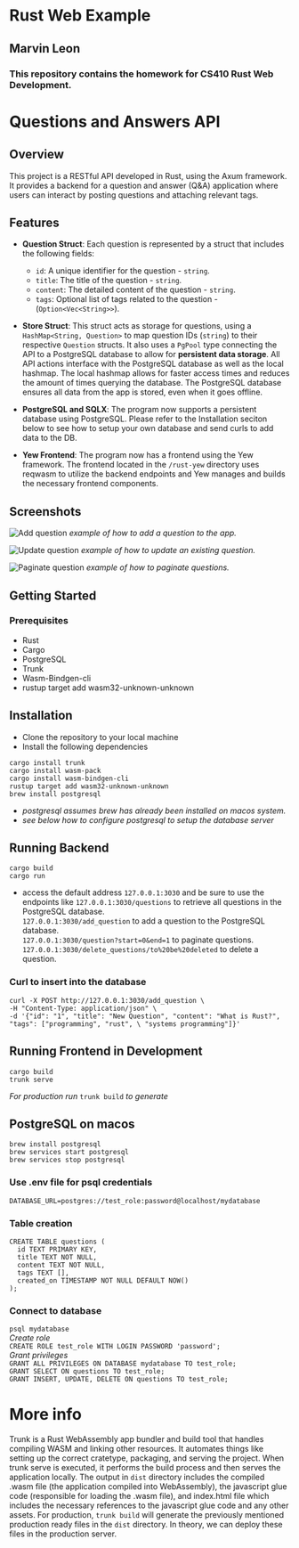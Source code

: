 # Rust Web Example

## Marvin Leon

### This repository contains the homework for CS410 Rust Web Development.

# Questions and Answers API

## Overview

This project is a RESTful API developed in Rust, using the Axum framework. It provides a backend for a question and answer (Q&A) application where users can interact by posting questions and attaching relevant tags.

## Features

- **Question Struct**: Each question is represented by a struct that includes the following fields:

  - `id`: A unique identifier for the question - `string`.
  - `title`: The title of the question - `string`.
  - `content`: The detailed content of the question - `string`.
  - `tags`: Optional list of tags related to the question - (`Option<Vec<String>>`).

- **Store Struct**: This struct acts as storage for questions, using a `HashMap<String, Question>` to map question IDs (`string`) to their respective `Question` structs. It also uses a `PgPool` type connecting the API to a PostgreSQL database to allow for **persistent data storage**. All API actions interface with the PostgreSQL database as well as the local hashmap. The local hashmap allows for faster access times and reduces the amount of times querying the database. The PostgreSQL database ensures all data from the app is stored, even when it goes offline.

- **PostgreSQL and SQLX**: The program now supports a persistent database using PostgreSQL. Please refer to the Installation seciton below to see how to setup your own database and send curls to add data to the DB.

- **Yew Frontend**: The program now has a frontend using the Yew framework. The frontend located in the `/rust-yew` directory uses reqwasm to utilize the backend endpoints and Yew manages and builds the necessary frontend components.

## Screenshots

![Add question](./screenshots/add.png)
_example of how to add a question to the app._

![Update question](./screenshots/update.png)
_example of how to update an existing question._

![Paginate question](./screenshots/paginate.png)
_example of how to paginate questions._

## Getting Started

### Prerequisites

- Rust
- Cargo
- PostgreSQL
- Trunk
- Wasm-Bindgen-cli
- rustup target add wasm32-unknown-unknown

## Installation

- Clone the repository to your local machine
- Install the following dependencies

```
cargo install trunk
cargo install wasm-pack
cargo install wasm-bindgen-cli
rustup target add wasm32-unknown-unknown
brew install postgresql
```

- _postgresql assumes brew has already been installed on macos system._
- _see below how to configure postgresql to setup the database server_

## Running Backend

```
cargo build
cargo run
```

- access the default address `127.0.0.1:3030` and be sure to use the endpoints like `127.0.0.1:3030/questions` to retrieve all questions in the PostgreSQL database.\
  `127.0.0.1:3030/add_question` to add a question to the PostgreSQL database.\
  `127.0.0.1:3030/question?start=0&end=1` to paginate questions.
  `127.0.0.1:3030/delete_questions/to%20be%20deleted` to delete a question.

### Curl to insert into the database

```
curl -X POST http://127.0.0.1:3030/add_question \
-H "Content-Type: application/json" \
-d '{"id": "1", "title": "New Question", "content": "What is Rust?", "tags": ["programming", "rust", \ "systems programming"]}'
```

## Running Frontend in Development

```
cargo build
trunk serve
```

_For production run_ `trunk build` _to generate_

## PostgreSQL on macos

`brew install postgresql`\
`brew services start postgresql`\
`brew services stop postgresql`

### Use .env file for psql credentials

`DATABASE_URL=postgres://test_role:password@localhost/mydatabase`

### Table creation

```
CREATE TABLE questions (
  id TEXT PRIMARY KEY,
  title TEXT NOT NULL,
  content TEXT NOT NULL,
  tags TEXT [],
  created_on TIMESTAMP NOT NULL DEFAULT NOW()
);
```

### Connect to database

`psql mydatabase`\
_Create role_\
`CREATE ROLE test_role WITH LOGIN PASSWORD 'password';`\
_Grant privileges_\
`GRANT ALL PRIVILEGES ON DATABASE mydatabase TO test_role;`\
`GRANT SELECT ON questions TO test_role;`\
`GRANT INSERT, UPDATE, DELETE ON questions TO test_role;`

# More info

Trunk is a Rust WebAssembly app bundler and build tool that handles compiling WASM and linking other resources. It automates things like setting up the correct cratetype, packaging, and serving the project. When trunk serve is executed, it performs the build process and then serves the application locally. The output in `dist` directory includes the compiled .wasm file (the application compiled into WebAssembly), the javascript glue code (responsible for loading the .wasm file), and index.html file which includes the necessary references to the javascript glue code and any other assets. For production, `trunk build` will generate the previously mentioned production ready files in the `dist` directory. In theory, we can deploy these files in the production server.
